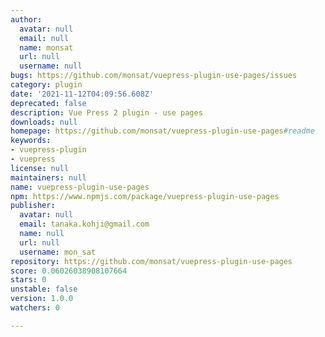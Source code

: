 ```yaml
---
author:
  avatar: null
  email: null
  name: monsat
  url: null
  username: null
bugs: https://github.com/monsat/vuepress-plugin-use-pages/issues
category: plugin
date: '2021-11-12T04:09:56.608Z'
deprecated: false
description: Vue Press 2 plugin - use pages
downloads: null
homepage: https://github.com/monsat/vuepress-plugin-use-pages#readme
keywords:
- vuepress-plugin
- vuepress
license: null
maintainers: null
name: vuepress-plugin-use-pages
npm: https://www.npmjs.com/package/vuepress-plugin-use-pages
publisher:
  avatar: null
  email: tanaka.kohji@gmail.com
  name: null
  url: null
  username: mon_sat
repository: https://github.com/monsat/vuepress-plugin-use-pages
score: 0.06026038908107664
stars: 0
unstable: false
version: 1.0.0
watchers: 0

---
```


